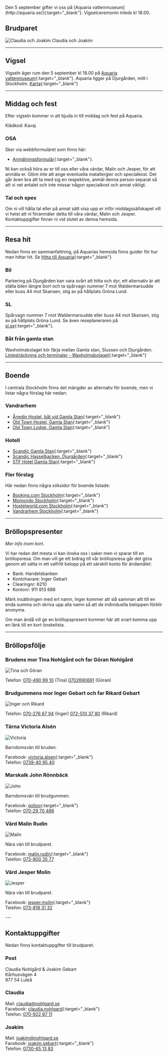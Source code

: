 <div class="nobreak">
Den 5 september gifter vi oss på [Aquaria vattenmuseum](http://aquaria.se/){:target="_blank"}.
Vigselceremonin inleds kl 18.00.

## Brudparet

![Claudia och Joakim](/assets/images/brudpar.jpg) Claudia och Joakim

---

</div>
<div class="nobreak">

## Vigsel

Vigseln äger rum den 5 september kl 18.00 på [Aquaria
vattenmuseum](http://aquaria.se/){:target="_blank"}. Aquaria ligger på Djurgården, mitt i
Stockholm. [Karta](https://www.google.se/maps/place/Aquaria+Vattenmuseum/){:target="_blank"}

---
</div>
<div class="nobreak">

## Middag och fest

Efter vigseln kommer vi att bjuda in till middag och fest på Aquaria.

Klädkod: Kavaj

### OSA

Sker via webbformuläret som finns här:

 - [Anmälningsformulär](http://goo.gl/forms/FrqIvG4RT3){:target="_blank"}.

Ni kan också höra av er till oss eller våra värdar, Malin och Jesper, för att anmäla
er. Glöm inte att ange eventuella matallergier och specialkost. Det går även
bra att ta med sig en respektive, anmäl denna person separat så att vi vet
antalet och inte missar någon specialkost och annat viktigt.

### Tal och spex

Om ni vill hålla tal eller på annat sätt visa upp er inför middagssällskapet vill
vi helst att ni föranmäler detta till våra värdar, Malin och Jesper.
Kontaktuppgifter finner ni vid slutet av denna hemsida.

---
</div>
<div class="nobreak">

## Resa hit

Nedan finns en sammanfattning, på Aquarias hemsida finns guider för hur man
hittar hit. Se [Hitta till Aquaria](http://aquaria.se/Infor-besoket/HITTA-HIT/){:target="_blank"}

### Bil

Parkering på Djurgården kan vara svårt att hitta och dyr, ett alternativ är att
ställa bilen längre bort och ta spårvagn nummer 7 mot Waldermarsudde eller buss
44 mot Skansen, stig av på hållplats Gröna Lund.

### SL

Spårvagn nummer 7 mot Waldermarsudde eller buss 44 mot Skansen, stig av på
hållplats Gröna Lund. Se även reseplaneraren på [sl.se](http://sl.se/){:target="_blank"}.

### Båt från gamla stan

Waxholmsbolaget kör färja mellan Gamla stan, Slussen och Djurgården.
[Linjesträckning och terminaler - Waxholmsbolaget](http://www.waxholmsbolaget.se/resa/djurgardsfarjan/terminaler/){:target="_blank"}

---
</div>
<div class="nobreak">

## Boende

I centrala Stockholm finns det mängder av alternativ för boende, men vi listar
några förslag här nedan:

### Vandrarhem

 - [Ånedin Hostel, båt vid Gamla Stan](http://www.anedinhostel.com/){:target="_blank"}
 - [Old Town Hostel, Gamla Stan](http://www.oldtownhostel-stockholm.com/){:target="_blank"}
 - [Old Town Lodge, Gamla Stan](http://oldtownlodge.se/){:target="_blank"}

### Hotell

 - [Scandic Gamla Stan](http://www.scandichotels.se/Hotels/Sverige/Stockholm/Scandic-Gamla-Stan/){:target="_blank"}
 - [Scandic Hasselbacken, Djurgården](http://www.scandichotels.se/Hotels/Sverige/Stockholm/Scandic-Hasselbacken/){:target="_blank"}
 - [STF Hotel Gamla Stan](http://www.hotelgamlastan.se/hostel.aspx){:target="_blank"}

### Fler förslag

Här nedan finns några söksidor för boende listade:

 - [Booking.com Stockholm](http://www.booking.com/Stockholm-Hotels){:target="_blank"}
 - [Momondo Stockholm](http://www.momondo.se/hotell-stockholm){:target="_blank"}
 - [Hostelworld.com Stockholm](http://www.hostelworld.com/Stockholm){:target="_blank"}
 - [Vandrarhem Stockholm](http://www.vandrarhemstockholm.biz/){:target="_blank"}

---
</div>
<div class="nobreak">

## Bröllopspresenter

*Mer info inom kort.*

Vi har redan det mesta vi kan önska oss i saker men vi sparar till en
bröllopsresa. Om man vill ge ett bidrag till vår bröllopsresa går det göra
genom att sätta in ett valfritt belopp på ett särskilt konto för ändamålet:

- Bank: Handelsbanken
- Kontohavare: Inger Gebart
- Clearingnr: 6210
- Kontonr:  911 913 688

Märk insättningen med ert namn, Inger kommer att slå samman allt till en
enda summa och skriva upp alla namn så att de individuella beloppen förblir
anonyma.

Om man ändå vill ge en bröllopspresent kommer här att snart komma upp en länk
till en kort önskelista.

---
</div>
<div class="nobreak">

## Bröllopsfölje

<div class="nobreak">

### Brudens mor Tina Nohlgård och far Göran Nohlgård

![Tina och Göran](/assets/images/tina-goran.jpg)

Telefon: [070-490 99 10](tel:+46704909910) (Tina) [0702690691](tel:+46702690691) (Göran)

</div>
<div class="nobreak">

### Brudgummens mor Inger Gebart och far Rikard Gebart

![Inger och Rikard](/assets/images/inger-rikard.jpg)

Telefon: [070-276 67 94](tel:+46702766794) (Inger) [072-510 37 80](tel:+46725103780) (Rikard)

</div>
<div class="nobreak">

### Tärna Victoria Alsén

![Victoria](/assets/images/victoria.jpg)

Barndomsvän till bruden.

Facebook: [victoria.alsen](https://www.facebook.com/victoria.alsen){:target="_blank"}<br />
Telefon: [0739-40 95 40](tel:+46739409540)

</div>
<div class="nobreak">

### Marskalk John Rönnbäck

![John](/assets/images/john.jpg)

Barndomsvän till brudgummen.

Facebook: [golioo](https://www.facebook.com/golioo){:target="_blank"}<br />
Telefon: [070-29 70 486](tel:+46702970486)

</div>
<div class="nobreak">

### Värd Malin Rudin

![Malin](/assets/images/malin.jpg)

Nära vän till brudparet.

Facebook: [malin.rudin](https://www.facebook.com/malin.rudin){:target="_blank"}<br />
Telefon: [073-800 35 77](tel:+46738003577)

</div>
<div class="nobreak">

### Värd Jesper Molin

![Jesper](/assets/images/jesper.jpg)

Nära vän till brudparet.

Facebook: [jesper.molin](https://www.facebook.com/jesper.molin){:target="_blank"}<br />
Telefon: [073-818 31 32](tel:+46738183132)

</div>
---
</div>
<div class="nobreak">

## Kontaktuppgifter

Nedan finns kontaktuppgifter till brudparet.

### Post

Claudia Nohlgård & Joakim Gebart<br />
Kårhusvägen 4<br />
977 54 Luleå

### Claudia

Mail: [claudia@nohlgard.se](mailto:claudia@nohlgard.se)<br />
Facebook: [claudia.nohlgard](https://www.facebook.com/claudia.nohlgard){:target="_blank"}<br />
Telefon: [070-922 87 11](tel:+46709228711)

### Joakim

Mail: [joakim@nohlgard.se](mailto:joakim@nohlgard.se)<br />
Facebook: [joakim.gebart](https://www.facebook.com/joakim.gebart){:target="_blank"}<br />
Telefon: [0730-65 13 83](tel:+46730651383)

</div>
